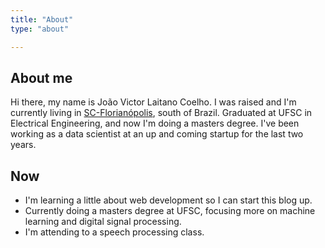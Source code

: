 ```yaml
---
title: "About"
type: "about"

---
```


## About me
Hi there, my name is João Victor Laitano Coelho.
I was raised and I'm currently living in [SC-Florianópolis](https://en.wikipedia.org/wiki/Florian%C3%B3polis), south of Brazil.
Graduated at UFSC in Electrical Engineering, and now I'm doing a masters degree.
I've been working as a data scientist at an up and coming startup for the last two years.

## Now
- I'm learning a little about web development so I can start this blog up.
- Currently doing a masters degree at UFSC, focusing more on machine learning and digital signal processing.
- I'm attending to a speech processing class.
